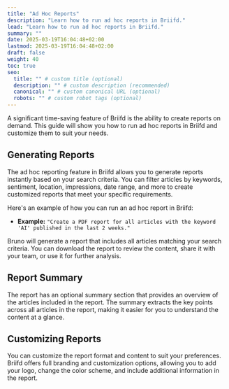 ```yaml
---
title: "Ad Hoc Reports"
description: "Learn how to run ad hoc reports in Briifd."
lead: "Learn how to run ad hoc reports in Briifd."
summary: ""
date: 2025-03-19T16:04:48+02:00
lastmod: 2025-03-19T16:04:48+02:00
draft: false
weight: 40
toc: true
seo:
  title: "" # custom title (optional)
  description: "" # custom description (recommended)
  canonical: "" # custom canonical URL (optional)
  robots: "" # custom robot tags (optional)
---
```


A significant time-saving feature of Briifd is the ability to create reports on demand. This guide will show you how to run ad hoc reports in Briifd and customize them to suit your needs.

## Generating Reports
The ad hoc reporting feature in Briifd allows you to generate reports instantly based on your search criteria. You can filter articles by keywords, sentiment, location, impressions, date range, and more to create customized reports that meet your specific requirements.

Here's an example of how you can run an ad hoc report in Briifd:

- **Example:** `"Create a PDF report for all articles with the keyword 'AI' published in the last 2 weeks."`

Bruno will generate a report that includes all articles matching your search criteria. You can download the report to review the content, share it with your team, or use it for further analysis.

## Report Summary
The report has an optional summary section that provides an overview of the articles included in the report. The summary extracts the key points across all articles in the report, making it easier for you to understand the content at a glance.

## Customizing Reports
You can customize the report format and content to suit your preferences. Briifd offers full branding and customization options, allowing you to add your logo, change the color scheme, and include additional information in the report.
